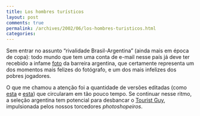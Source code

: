 ```yaml
---
title: Los hombres turísticos
layout: post
comments: true
permalink: /archives/2002/06/los-hombres-turisticos.html
categories:
---
```

Sem entrar no assunto &#8220;rivalidade Brasil-Argentina&#8221; (ainda mais em época de copa): todo mundo que tem uma conta de e-mail nesse país já deve ter recebido a infame <a href="/img/blig/argentinaoriginal.jpg" >foto</a> da barreira argentina, que certamente representa um dos momentos mais felizes do fotógrafo, e um dos mais infelizes dos pobres jogadores.

O que me chamou a atenção foi a quantidade de versões editadas (como <a href="/img/blig/argentinav1.jpg" >esta</a> e <a href="/img/blig/argentinav2.jpg" >esta</a>) que circularam em tão pouco tempo. Se continuar nesse ritmo, a seleção argentina tem potencial para desbancar o <a href="http://urbanlegends.about.com/library/blphoto-wtc.htm" >Tourist Guy</a>, impulsionada pelos nossos torcedores *photoshopeiros*.